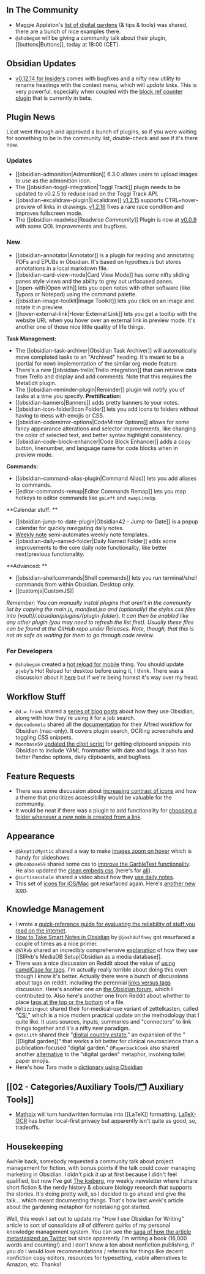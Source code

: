 ## In The Community

- Maggie Appleton's [list of digital gardens](https://github.com/MaggieAppleton/digital-gardeners) (& tips & tools) was shared, there are a bunch of nice examples there.
- `@shabegom` will be giving a community talk about their plugin, [[buttons|Buttons]], today at 18:00 (CET).

## Obsidian Updates

- [v0.12.14 for Insiders](https://forum.obsidian.md/t/obsidian-release-v0-12-14-insider-build/23046) comes with bugfixes and a nifty new utility to rename headings with the context menu, which will _update links_. This is very powerful, especially when coupled with the [block ref counter plugin](https://github.com/shabegom/obsidian-reference-count/releases/tag/0.1.0) that is currently in beta.

## Plugin News

Licat went through and approved a bunch of plugins, so if you were waiting for something to be in the community list, double-check and see if it's there now.

### Updates

- [[obsidian-admonition|Admonition]] 6.3.0 allows users to upload images to use as the admonition icon.
- The [[obsidian-toggl-integration|Toggl Track]] plugin needs to be updated to v0.2.5 to reduce load on the Toggl Track API.
- [[obsidian-excalidraw-plugin|Excalidraw]] [v1.2.15](https://github.com/zsviczian/obsidian-excalidraw-plugin/releases/tag/1.2.15) supports CTRL+hover-preview of links in drawings. [v1.2.16](https://github.com/zsviczian/obsidian-excalidraw-plugin/releases/tag/1.2.16) fixes a rare race condition and improves fullscreen mode.
- The [[obsidian-readwise|Readwise _Community_]] Plugin is now at [v0.0.9](https://github.com/renehernandez/obsidian-readwise/releases/tag/0.0.9) with some QOL improvements and bugfixes.

### New

- [[obsidian-annotator|Annotator]] is a plugin for reading and annotating PDFs and EPUBs in Obsidian. It's based on hypothes.is but stores annotations in a local markdown file.
- [[obsidian-card-view-mode|Card View Mode]] has some nifty sliding panes style views and the ability to grey out unfocused panes.
- [[open-with|Open with]] lets you open notes with other software (like Typora or Notepad) using the command palette.
- [[obsidian-image-toolkit|Image Toolkit]] lets you click on an image and rotate it in preview.
- [[hover-external-link|Hover External Link]] lets you get a tooltip with the website URL when you hover over an external link in preview mode. It's another one of those nice little quality of life things.

**Task Management:**

- The [[obsidian-task-archiver|Obsidian Task Archiver]] will automatically move completed tasks to an "Archived" heading. It's meant to be a (partial for now) implementation of the similar org-mode feature.
- There's a new [[obsidian-trello|Trello integration]] that can retrieve data from Trello and display and add comments. Note that this requires the MetaEdit plugin.
- The [[obsidian-reminder-plugin|Reminder]] plugin will notify you of tasks at a time you specify.
  **Prettification:**
- [[obsidian-banners|Banners]] adds pretty banners to your notes.
- [[obsidian-icon-folder|Icon Folder]] lets you add icons to folders without having to mess with emojis or CSS.
- [[obsidian-codemirror-options|CodeMirror Options]] allows for some fancy appearance alterations and selector improvements, like changing the color of selected text, and better syntax highlight consistency.
- [[obsidian-code-block-enhancer|Code Block Enhancer]] adds a copy button, linenumber, and language name for code blocks when in preview mode.

**Commands:**

- [[obsidian-command-alias-plugin|Command Alias]] lets you add aliases to commands.
- [[editor-commands-remap|Editor Commands Remap]] lets you map hotkeys to editor commands like `goLeft` and `swapLineUp`.

**Calendar stuff: **

- [[obsidian-jump-to-date-plugin|Obsidian42 - Jump-to-Date]] is a popup calendar for quickly navigating daily notes.
- [Weekly note](https://github.com/maloneya/ObsidianWeekly) semi-automates weekly note templates.
- [[obsidian-daily-named-folder|Daily Named Folder]] adds some improvements to the core daily note functionality, like better next/previous functionality.

**Advanced: **

- [[obsidian-shellcommands|Shell commands]] lets you run terminal/shell commands from within Obsidian. Desktop only.
- [[customjs|CustomJS]]

_Remember: You can manually install plugins that aren't in the community list by copying the main.js, manifest.jso and (optionally) the styles.css files into {vault}/.obsidian/plugins/{plugin-folder}. It can then be enabled like any other plugin (you may need to refresh the list first). Usually these files can be found at the GitHub repo under Releases. Note, though, that this is not as safe as waiting for them to go through code review._

### For Developers

- `@shabegom` created a [hot reload for mobile](https://github.com/shabegom/obsidian-hot-reload-mobile/releases/tag/1.0.2) thing. You should update `pjeby`'s Hot Reload for desktop before using it, I think. There was a discussion about it [here](http://discordapp.com/channels/686053708261228577/840286264964022302/879405215235854386) but if we're being honest it's way over my head.

## Workflow Stuff

- `@d.w.frank` shared a [series of blog posts](https://dwf.bigpencil.net/series/obsidian/) about how they use Obsidian, along with how they're using it for a job search.
- `@pseudometa` shared all the [documentation](https://github.com/chrisgrieser/shimmering-obsidian) for their Alfred workflow for Obsidian (mac-only). It covers plugin search, OCRing screenshots and toggling CSS snippets.
- `Moonbase59` [updated the clipit script](https://forum.obsidian.md/t/clipboard-snippets-in-your-inbox-for-later-review-even-when-obsidian-closed/22850) for getting clipboard snippets into Obsidian to include YAML frontmatter with date and tags. It also has better Pandoc options, daily clipboards, and bugfixes.

## Feature Requests

- There was some discussion about [increasing contrast of icons](https://forum.obsidian.md/t/enhance-default-color-contrast-of-the-icons/23045/3) and how a theme that prioritizes accessibility would be valuable for the community.
- It would be neat if there was a plugin to add functionality for [choosing a folder whenever a new note is created from a link](https://forum.obsidian.md/t/choose-a-folder-whenever-a-new-note-is-created-from-a-link/23177).

## Appearance

- `@SkepticMystic` shared a way to make [images zoom on hover](https://discord.com/channels/686053708261228577/722584061087842365/878721627427323974) which is handy for slideshows.
- `@Moonbase59` shared some css to [improve the GarbleText functionality](https://forum.obsidian.md/t/garble-text-on-screen-to-hide-private-info-with-added-features/23143). He also updated the [clean embeds css](https://forum.obsidian.md/t/meta-post-common-css-hacks/1978/394) (here's for [all](https://forum.obsidian.md/t/meta-post-common-css-hacks/1978/411)).
- `@curtismcshale` shared a video about how they [use daily notes](https://youtu.be/14GSuqWh4oU).
- This set of [icons for iOS/Mac](https://www.reddit.com/r/ObsidianMD/comments/l6amlf/three_icons_for_a_better_mac_experience/) got resurfaced again. Here's [another new icon](https://twitter.com/Gavmn/status/1431286249814315010?s=20).

## Knowledge Management

- I wrote a [quick-reference guide for evaluating the reliability of stuff you read on the internet](https://eleanorkonik.com/evaluating-references/).
- [How to Take Smart Notes in Obsidian](https://knowledgework.substack.com/p/how-to-take-smart-notes-in-obsidian) by `@joshduffney` got resurfaced a couple of times as a nice primer.
- `@SlRvb` shared an incredibly comprehensive [explanation](https://forum.obsidian.md/t/slrvbs-mediadb-setup/23227) of how they use [[SlRvb's MediaDB Setup|Obsidian as a media database]].
- There was a nice discussion on Reddit about the value of [using camelCase for tags](https://www.reddit.com/r/ObsidianMD/comments/pbzqia/tags_or_tags/). I'm actually really terrible about doing this even though I know it's better. Actually there were a bunch of discussions about tags on reddit, including the perennial [links versus tags](https://www.reddit.com/r/ObsidianMD/comments/pb0rrv/tags_what_is_the_difference_between_tagging_with/) discussion. Here's another one on [the Obsidian forum](https://forum.obsidian.md/t/how-do-you-use-tags/23172/5), which I contributed to. Also here's another one from Reddit about whether to place [tags at the top or the bottom](https://www.reddit.com/r/ObsidianMD/comments/pacv14/tags_on_top_of_note_or_bottom/) of a file.
- `@blizzingout` shared their for-medical-use variant of zettelkasten, called "[CSI](https://discord.com/channels/686053708261228577/710585052769157141/879686732675706911)," which is a nice modern practical update on the methodology that I quite like. It uses sources, inputs, summaries and "connectors" to link things together and it's a nifty new paradigm.
- `@otolith` shared their "[digital country estate](https://discord.com/channels/686053708261228577/710585052769157141/879520742063112273)," an expansion of the "[[Digital garden]]" that works a bit better for clinical neuroscience than a publication-focused "digital garden." `@PaperbackCook` also shared another [alternative](https://discord.com/channels/686053708261228577/710585052769157141/879140427607973898) to the "digital garden" metaphor, involving toilet paper emojis.
- Here's how Tara made a [dictionary using Obsidian](https://tamethestars.wordpress.com/2021/08/24/how-to-make-a-dictionary-with-obsidianmd/)

## [[02 - Categories/Auxiliary Tools/🗂️ Auxiliary Tools]]

- [Mathpix](https://mathpix.com/) will turn handwritten formulas into [[LaTeX]] formatting. [LaTeX-OCR](https://github.com/lukas-blecher/LaTeX-OCR/) has better local-first privacy but apparently isn't quite as good, so, tradeoffs.

## Housekeeping

Awhile back, somebody requested a community talk about project management for fiction, with bonus points if the talk could cover managing marketing in Obsidian. I didn't pick it up at first because I didn't feel qualified, but now I've got [The Iceberg](http://newsletter.eleanorkonik.com/), my weekly newsletter where I share short fiction & the nerdy history & obscure biology research that supports the stories. It's doing pretty well, so I decided to go ahead and give the talk... which meant documenting things. That's how last week's article about the gardening metaphor for notetaking got started.

Well, this week I set out to update my "How I use Obsidian for Writing" article to sort of consolidate all of different quirks of my personal knowledge management system. You can see the [saga of how the article metastasized on Twitter](https://twitter.com/EleanorKonik/status/1429850365747466248) but since apparently I'm writing a book (16,000 words and counting!) and I don't know a ton about nonfiction publishing, if you _do_ I would love recommendations / referrals for things like decent nonfiction copy editors, resources for typesetting, viable alternatives to Amazon, etc. Thanks!
